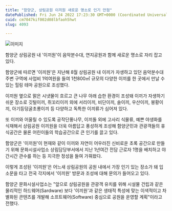 ```yaml
---
title: "함양군, 상림공원 이끼원 새로운 명소로 인기 만점"
datePublished: Fri Jun 24 2022 17:23:30 GMT+0000 (Coordinated Universal Time)
cuid: cm7047kif002d08lbfaoh5hwt
slug: 4093

---
```



![이미지](https://cdn.hashnode.com/res/hashnode/image/upload/v1739256155883/581f36d6-e6d4-4152-a658-827e69de47b6.jpeg)

함양군 상림공원 내 '이끼원'이 음악분수대, 연지공원과 함께 새로운 명소로 자리 잡고 있다.

함양군에 따르면 '이끼원'은 지난해 8월 상림공원 내 이끼가 자생하고 있던 음악분수대 주변 구역에 사업비 1억여원을 들여 1천800㎡ 규모의 다양한 이끼를 한 곳에서 만날 수 있는 힐링 테마 공원으로 조성했다.

이끼원 옆으로 맑은 시냇물이 흐르고 큰 나무 아래 습한 환경이 조성돼 이끼가 자생하기 쉬운 장소로 깃털이끼, 쥐꼬리이끼 외에 서리이끼, 비단이끼, 솔이끼, 우산이끼, 봉황이끼, 아기등덩굴초롱이끼 등 다양하고 독특한 이끼류가 심어져 있다.

또 이끼와 어울릴 수 있도록 공작단풍나무, 이끼돌 외에 고사리 식물류, 예쁜 야생화를 식재해서 상림공원 이끼원을 더욱 아름답고 풍성하게 조성해 함양군민과 관광객들의 휴식공간은 물론 어린이들의 학습공간으로 큰 인기를 끌고 있다.

함양군은 '이끼원'이 현재와 같이 이끼와 자연이 어우러진 신비로운 초록 공간으로 만들기 위해 문화시설사업소 상림담당부서에서 지난 1년여간 전담 근로자 1명을 배치하고 야간시간 관수를 하는 등 지극한 정성을 들여 가꿔왔다.

이렇게 조성된 '이끼원'은 어느새 상림공원의 공원 내에서 가장 인기 있는 장소가 돼 입소문을 타고 전국 각지에서 '이끼원' 방문과 조성에 대해 문의가 들어오고 있다.

함양군 문화시설사업소는 "앞으로 상림공원을 관광객 유치를 위해 시설물 건립과 같은 물리적인 하드웨어(Sardware) 보다 '이끼원'과 같은 생태적 특성에 맞는 이색적이고 차별화된 콘텐츠를 개발해 소프트웨어(Software) 중심으로 공원을 운영할 계획"이라고 전했다.